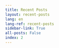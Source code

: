 ```yaml
---
title: Recent Posts
layout: recent-posts
lang: en
lang-ref: recent-posts
sidebar-link: True
all-posts: False
index: 2
---
```


